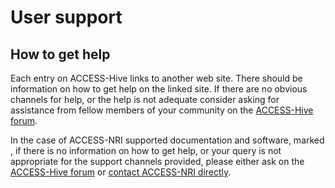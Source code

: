 #  User support 

## How to get help

Each entry on ACCESS-Hive links to another web site. There should be information on how to get help on the linked site. If there are no obvious channels for help, or the help is not adequate consider asking for assistance from fellow members of your community on the [ACCESS-Hive forum][access-hive-forum]. 

In the case of ACCESS-NRI supported documentation and software, marked , if there is no information on how to get help, or your query is not appropriate for the support channels provided, please either ask on the [ACCESS-Hive forum][access-hive-forum] or [contact ACCESS-NRI directly][contact].

[contact]: contact.md
[nci-web]: https://www.nci.org.au
[access-hive-forum]: https://forum.access-hive.org.au